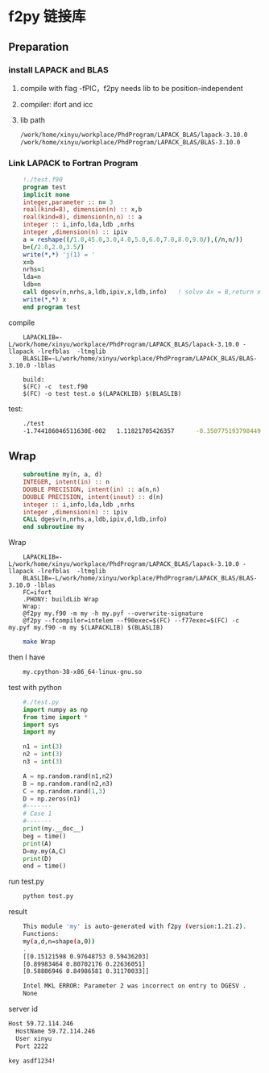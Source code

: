 # f2py 链接库

## Preparation

### install LAPACK and BLAS

1. compile with flag -fPIC，f2py needs lib to be position-independent
2. compiler: ifort  and icc
3. lib path

    ```bash
    /work/home/xinyu/workplace/PhdProgram/LAPACK_BLAS/lapack-3.10.0
    /work/home/xinyu/workplace/PhdProgram/LAPACK_BLAS/BLAS-3.10.0
    ```

### Link LAPACK to Fortran Program

```fortran
    !./test.f90
    program test
    implicit none
    integer,parameter :: n= 3
    real(kind=8), dimension(n) :: x,b
    real(kind=8), dimension(n,n) :: a
    integer :: i,info,lda,ldb ,nrhs
    integer ,dimension(n) :: ipiv
    a = reshape((/1.0,45.0,3.0,4.0,5.0,6.0,7.0,8.0,9.0/),(/n,n/))
    b=(/2.0,2.0,3.5/)
    write(*,*) 'j(1) = '
    x=b
    nrhs=1
    lda=n
    ldb=n
    call dgesv(n,nrhs,a,ldb,ipiv,x,ldb,info)   ! solve Ax = B,return x
    write(*,*) x
    end program test
```

compile

```make
    LAPACKLIB=-L/work/home/xinyu/workplace/PhdProgram/LAPACK_BLAS/lapack-3.10.0 -llapack -lrefblas  -ltmglib
    BLASLIB=-L/work/home/xinyu/workplace/PhdProgram/LAPACK_BLAS/BLAS-3.10.0 -lblas

    build:
    $(FC) -c  test.f90
    $(FC) -o test test.o $(LAPACKLIB) $(BLASLIB)
```

test:

```bash
    ./test
    -1.744186046511630E-002   1.11821705426357      -0.350775193798449
```

## Wrap

```fortran
    subroutine my(n, a, d)
    INTEGER, intent(in) :: n
    DOUBLE PRECISION, intent(in) :: a(n,n)
    DOUBLE PRECISION, intent(inout) :: d(n)
    integer :: i,info,lda,ldb ,nrhs
    integer ,dimension(n) :: ipiv
    CALL dgesv(n,nrhs,a,ldb,ipiv,d,ldb,info)
    end subroutine my
```

Wrap

```make
    LAPACKLIB=-L/work/home/xinyu/workplace/PhdProgram/LAPACK_BLAS/lapack-3.10.0 -llapack -lrefblas  -ltmglib
    BLASLIB=-L/work/home/xinyu/workplace/PhdProgram/LAPACK_BLAS/BLAS-3.10.0 -lblas
    FC=ifort
    .PHONY: buildLib Wrap
    Wrap:
    @f2py my.f90 -m my -h my.pyf --overwrite-signature
    @f2py --fcompiler=intelem --f90exec=$(FC) --f77exec=$(FC) -c my.pyf my.f90 -m my $(LAPACKLIB) $(BLASLIB)
```

```bash
    make Wrap
```

then I have

```bash
    my.cpython-38-x86_64-linux-gnu.so
```

test with python

```python
    #./test.py
    import numpy as np
    from time import *
    import sys
    import my

    n1 = int(3)
    n2 = int(3)
    n3 = int(3)

    A = np.random.rand(n1,n2)
    B = np.random.rand(n2,n3)
    C = np.random.rand(1,3)
    D = np.zeros(n1)
    #-------
    # Case 1
    #-------
    print(my.__doc__)
    beg = time()
    print(A)
    D=my.my(A,C)
    print(D)
    end = time()
```

run test.py

```bash
    python test.py
```

result

```bash
    This module 'my' is auto-generated with f2py (version:1.21.2).
    Functions:
    my(a,d,n=shape(a,0))
    .
    [[0.15121598 0.97648753 0.59436203]
    [0.89983464 0.80702176 0.22636051]
    [0.58806946 0.84986581 0.31170033]]

    Intel MKL ERROR: Parameter 2 was incorrect on entry to DGESV . 
    None
```

server id

```bash
Host 59.72.114.246
  HostName 59.72.114.246
  User xinyu
  Port 2222

key asdf1234!
```
